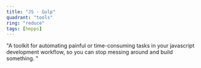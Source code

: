 ```yaml
---
title: "JS - Gulp"
quadrant: "tools"
ring: "reduce"
tags: [hmpps]
---
```


"A toolkit for automating painful or time-consuming tasks in your javascript development workflow, so you can stop messing around and build something. "
